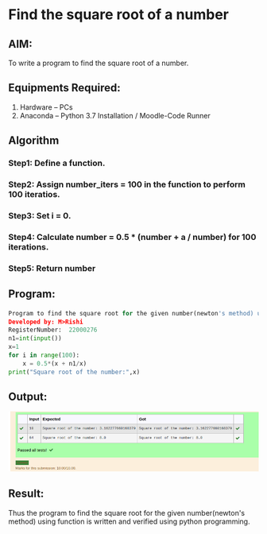 # Find the square root of a number

## AIM:
To write a program to find the square root of a number.

## Equipments Required:
1. Hardware – PCs
2. Anaconda – Python 3.7 Installation / Moodle-Code Runner

## Algorithm
### Step1: Define a function.
### Step2: Assign number_iters = 100 in the function to perform 100 iteratios.
### Step3: Set i = 0.
### Step4: Calculate  number = 0.5 * (number + a / number) for 100 iterations.
### Step5: Return number

## Program:
```python
Program to find the square root for the given number(newton's method) using function.
Developed by: M>Rishi
RegisterNumber:  22000276
n1=int(input()) 
x=1
for i in range(100):
    x = 0.5*(x + n1/x)
print("Square root of the number:",x)

```

## Output:
![gcd of two number](/sqrt%20of%20a%20number.png)


## Result:
Thus the program to find the square root for the given number(newton's method) using function is written and verified using python programming.
